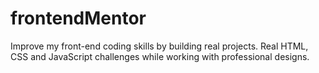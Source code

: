 # frontendMentor
Improve my front-end coding skills by building real projects.  Real HTML, CSS and JavaScript challenges while working with professional designs.
